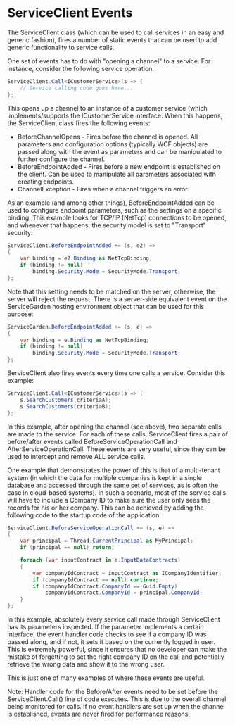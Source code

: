 # ServiceClient Events

The ServiceClient class (which can be used to call services in an easy and generic fashion), fires a number of static events that can be used to add generic functionality to service calls.

One set of events has to do with "opening a channel" to a service. For instance, consider the following service operation:

```c#
ServiceClient.Call<ICustomerService>(s => {
    // Service calling code goes here...
};
```

This opens up a channel to an instance of a customer service (which implements/supports the ICustomerService interface. When this happens, the ServiceClient class fires the following events:

* BeforeChannelOpens - Fires before the channel is opened. All parameters and configuration options (typically WCF objects) are passed along with the event as parameters and can be manipulated to further configure the channel.
* BeforeEndpointAdded - Fires before a new endpoint is established on the client. Can be used to manipulate all parameters associated with creating endpoints.
* ChannelException - Fires when a channel triggers an error.

As an example (and among other things), BeforeEndpointAdded can be used to configure endpoint parameters, such as the settings on a specific binding. This example looks for TCP/IP (NetTcp) connections to be opened, and whenever that happens, the security model is set to "Transport" security:

```c#
ServiceClient.BeforeEndpointAdded += (s, e2) =>
{
    var binding = e2.Binding as NetTcpBinding;
    if (binding != null)
        binding.Security.Mode = SecurityMode.Transport;
};
```

Note that this setting needs to be matched on the server, otherwise, the server will reject the request. There is a server-side equivalent event on the ServiceGarden hosting environment object that can be used for this purpose:

```c#
ServiceGarden.BeforeEndpointAdded += (s, e) =>
{
    var binding = e.Binding as NetTcpBinding;
    if (binding != null)
        binding.Security.Mode = SecurityMode.Transport;
};
```

ServiceClient also fires events every time one calls a service. Consider this example:

```c#
ServiceClient.Call<ICustomerService>(s => {
    s.SearchCustomers(criteriaA);
    s.SearchCustomers(criteriaB);
};
```

In this example, after opening the channel (see above), two separate calls are made to the service. For each of these calls, ServiceClient fires a pair of before/after events called BeforeServiceOperationCall and AfterServiceOperationCall. These events are very useful, since they can be used to intercept and remove ALL service calls.

One example that demonstrates the power of this is that of a multi-tenant system (in which the data for multiple companies is kept in a single database and accessed through the same set of services, as is often the case in cloud-based systems). In such a scenario, most of the service calls will have to include a Company ID to make sure the user only sees the records for his or her company. This can be achieved by adding the following code to the startup code of the application:

```c#
ServiceClient.BeforeServiceOperationCall += (s, e) =>
{
    var principal = Thread.CurrentPrincipal as MyPrincipal;
    if (principal == null) return;

    foreach (var inputContract in e.InputDataContracts)
    {
        var companyIdContract = inputContract as ICompanyIdentifier;
        if (companyIdContract == null) continue;
        if (companyIdContract.CompanyId == Guid.Empty)
            companyIdContract.CompanyId = principal.CompanyId;
    }
};
```

In this example, absolutely every service call made through ServiceClient has its parameters inspected. If the parameter implements a certain interface, the event handler code checks to see if a company ID was passed along, and if not, it sets it based on the currently logged in user. This is extremely powerful, since it ensures that no developer can make the mistake of forgetting to set the right company ID on the call and potentially retrieve the wrong data and show it to the wrong user.

This is just one of many examples of where these events are useful.

Note: Handler code for the Before/After events need to be set before the ServiceClient.Call() line of code executes. This is due to the overall channel being monitored for calls. If no event handlers are set up when the channel is established, events are never fired for performance reasons.
